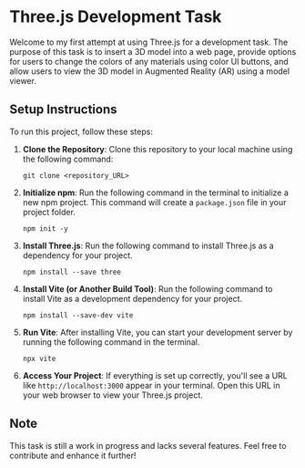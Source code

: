 # Three.js Development Task

Welcome to my first attempt at using Three.js for a development task. The purpose of this task is to insert a 3D model into a web page, provide options for users to change the colors of any materials using color UI buttons, and allow users to view the 3D model in Augmented Reality (AR) using a model viewer.

## Setup Instructions

To run this project, follow these steps:

1. **Clone the Repository**: Clone this repository to your local machine using the following command:
   ```
   git clone <repository_URL>
   ```

2. **Initialize npm**: Run the following command in the terminal to initialize a new npm project. This command will create a `package.json` file in your project folder.
   ```
   npm init -y
   ```

3. **Install Three.js**: Run the following command to install Three.js as a dependency for your project.
   ```
   npm install --save three
   ```

4. **Install Vite (or Another Build Tool)**: Run the following command to install Vite as a development dependency for your project.
   ```
   npm install --save-dev vite
   ```

5. **Run Vite**: After installing Vite, you can start your development server by running the following command in the terminal.
   ```
   npx vite
   ```

6. **Access Your Project**: If everything is set up correctly, you'll see a URL like `http://localhost:3000` appear in your terminal. Open this URL in your web browser to view your Three.js project. 

## Note

This task is still a work in progress and lacks several features. Feel free to contribute and enhance it further!
